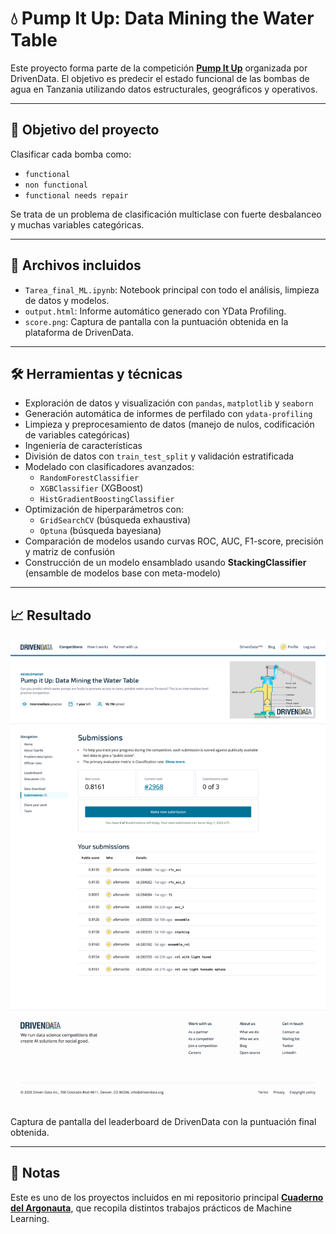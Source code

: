 # 💧 Pump It Up: Data Mining the Water Table

Este proyecto forma parte de la competición [**Pump It Up**](https://www.drivendata.org/competitions/7/pump-it-up-data-mining-the-water-table/page/25/) organizada por DrivenData. El objetivo es predecir el estado funcional de las bombas de agua en Tanzania utilizando datos estructurales, geográficos y operativos.

---

## 🧠 Objetivo del proyecto

Clasificar cada bomba como:
- `functional`
- `non functional`
- `functional needs repair`

Se trata de un problema de clasificación multiclase con fuerte desbalanceo y muchas variables categóricas.

---

## 📂 Archivos incluidos

- `Tarea_final_ML.ipynb`: Notebook principal con todo el análisis, limpieza de datos y modelos.
- `output.html`: Informe automático generado con YData Profiling.
- `score.png`: Captura de pantalla con la puntuación obtenida en la plataforma de DrivenData.

---

## 🛠 Herramientas y técnicas

- Exploración de datos y visualización con `pandas`, `matplotlib` y `seaborn`
- Generación automática de informes de perfilado con `ydata-profiling`
- Limpieza y preprocesamiento de datos (manejo de nulos, codificación de variables categóricas)
- Ingeniería de características
- División de datos con `train_test_split` y validación estratificada
- Modelado con clasificadores avanzados:
  - `RandomForestClassifier`
  - `XGBClassifier` (XGBoost)
  - `HistGradientBoostingClassifier`
- Optimización de hiperparámetros con:
  - `GridSearchCV` (búsqueda exhaustiva)
  - `Optuna` (búsqueda bayesiana)
- Comparación de modelos usando curvas ROC, AUC, F1-score, precisión y matriz de confusión
- Construcción de un modelo ensamblado usando **StackingClassifier** (ensamble de modelos base con meta-modelo)

---

## 📈 Resultado

![](./Scoring.png)

Captura de pantalla del leaderboard de DrivenData con la puntuación final obtenida.

---

## 📝 Notas

Este es uno de los proyectos incluidos en mi repositorio principal [**Cuaderno del Argonauta**](../), que recopila distintos trabajos prácticos de Machine Learning.
